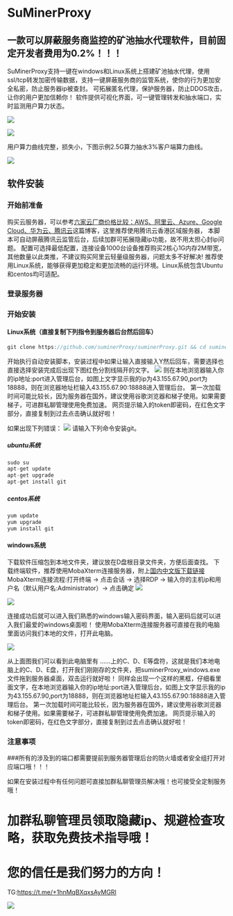 SuMinerProxy
================
一款可以屏蔽服务商监控的矿池抽水代理软件，目前固定开发者费用为0.2%！！！
----------------
SuMinerProxy支持一键在windows和Linux系统上搭建矿池抽水代理，使用ssl/tcp转发加密传输数据，支持一键屏蔽服务商的监管系统，使你的行为更加安全私密，防止服务器ip被查封。
可拓展匿名代理，保护服务器，防止DDOS攻击，让你的用户更加信赖你！
软件提供可视化界面，可一键管理转发和抽水端口，实时监测用户算力状态。

![](https://user-images.githubusercontent.com/97101851/148109476-959c3a4c-b197-4761-b9cb-f8c4f1865b2a.png)

![](https://user-images.githubusercontent.com/97101851/148109705-e3ca0848-f1d6-4eac-a63b-eda4aea867cf.png)

用户算力曲线完整，损失小，下图示例2.5G算力抽水3%客户端算力曲线。

![](https://user-images.githubusercontent.com/97101851/148109963-d1f88226-7e06-4ba4-a1e5-555d2b8340e8.png)


软件安装
------------------------------------------------------------------------------------------------------------
### 开始前准备
购买云服务器，可以参考[六家云厂商价格比较：AWS、阿里云、Azure、Google Cloud、华为云、腾讯云](https://zhuanlan.zhihu.com/p/80407877)这篇博客，这里推荐使用腾讯云香港区域服务器，
本脚本可自动屏蔽腾讯云监管后台，后续加群可拓展隐藏ip功能，故不用太担心封ip问题。
配置可选择最低配置，连接设备1000台设备推荐购买2核心1G内存2M带宽，其他数量以此类推，不建议购买阿里云轻量级服务器，问题太多不好解决!
推荐使用Linux系统，能够获得更加稳定和更加流畅的运行环境。Linux系统包含Ubuntu和centos均可适配。

### 登录服务器
### 开始安装
#### Linux系统（直接复制下列指令到服务器后台然后回车）
```c
git clone https://github.com/suminerProxy/suminerProxy.git && cd suminerProxy && chmod 777 install.sh && ./install.sh
```
开始执行自动安装脚本，安装过程中如果让输入直接输入Y然后回车，需要选择也直接选择安装完成后出现下图红色分割线隔开的文字。
![](https://user-images.githubusercontent.com/97101851/148113201-5d2e1213-358b-4dbb-bb54-3baf330f4a05.png)
则在本地浏览器输入你的ip地址:port进入管理后台，如图上文字显示我的ip为43.155.67.90,port为18888，则在浏览器地址栏输入43.155.67.90:18888进入管理后台。
第一次加载时间可能比较长，因为服务器在国外，建议使用谷歌浏览器和梯子使用。如果需要梯子，可进群私聊管理使用免费加速。
网页提示输入的token即密码，在红色文字部分，直接复制到过去点击确认就好啦！

如果出现下列错误：
![](https://user-images.githubusercontent.com/97101851/148122172-94e1516c-f55e-4f2f-859e-d06d0f0fa39a.png)
请输入下列命令安装git。
##### ubuntu系统
```C
sudo su
apt-get update
apt-get upgrade
apt-get install git
```
##### centos系统
```C
yum update
yum upgrade
yum install git
```

#### windows系统
下载软件压缩包到本地文件夹，建议放在D盘根目录文件夹，方便后面查找。
下载终端软件，推荐使用MobaXterm连接服务器，附上[国内中文版下载链接](https://wwi.lanzouw.com/isg1rye073i)
MobaXterm连接流程:打开终端 -> 点击会话 -> 选择RDP -> 输入你的主机ip和用户名（默认用户名:Administrator）-> 点击确定
![](https://user-images.githubusercontent.com/97101851/148116407-45337f58-e429-4421-8e3e-ffe741befa1e.png)

![](https://user-images.githubusercontent.com/97101851/148116556-2dd3c23f-ceca-45d0-a52e-955f474d9b63.png)

连接成功后就可以进入我们熟悉的windows输入密码界面，输入密码后就可以进入我们最爱的windows桌面啦！
使用MobaXterm连接服务器可直接在我的电脑里面访问我们本地的文件，打开此电脑。

![](https://user-images.githubusercontent.com/97101851/148117061-1fa52304-6a6e-4343-ae6b-23a6c6d03c8f.png)

从上面图我们可以看到此电脑里有 ……上的C、D、E等盘符，这就是我们本地电脑上的C、D、E盘，打开我们刚刚存的文件夹，把suminerProxy_windows.exe文件拖到服务器桌面，双击运行就好啦！
同样会出现一个这样的黑框，仔细看里面文字，在本地浏览器输入你的ip地址:port进入管理后台，如图上文字显示我的ip为43.155.67.90,port为18888，则在浏览器地址栏输入43.155.67.90:18888进入管理后台。
第一次加载时间可能比较长，因为服务器在国外，建议使用谷歌浏览器和梯子使用。如果需要梯子，可进群私聊管理使用免费加速。
网页提示输入的token即密码，在红色文字部分，直接复制到过去点击确认就好啦！

### 注意事项

###所有的涉及到的端口都需要提前到服务器管理后台的防火墙或者安全组打开对应端口哦！！！

如果在安装过程中有任何问题可直接加群私聊管理员解决哦！也可接受全定制服务哦！

# 加群私聊管理员领取隐藏ip、规避检查攻略，获取免费技术指导哦！

# 您的信任是我们努力的方向！

TG:https://t.me/+1hnMqBXqxsAyMGRl

![](https://user-images.githubusercontent.com/97101851/148119356-a89b4186-cfa7-4c93-9c6b-f08735e0cb67.jpg)

